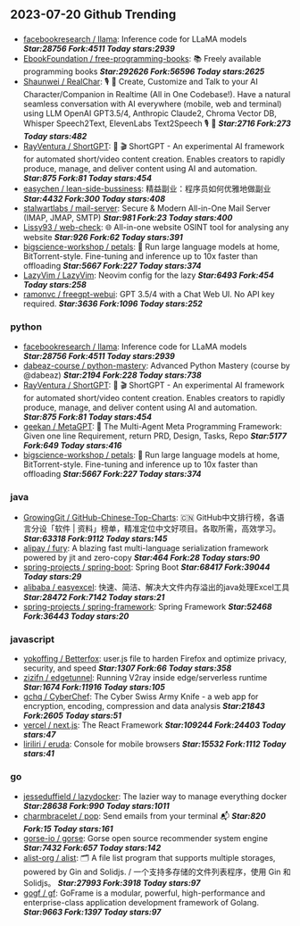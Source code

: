 ## 2023-07-20 Github Trending

### 
* [facebookresearch / llama](https://github.com/facebookresearch/llama): Inference code for LLaMA models ***Star:28756 Fork:4511 Today stars:2939***
* [EbookFoundation / free-programming-books](https://github.com/EbookFoundation/free-programming-books): 📚
Freely available programming books ***Star:292626 Fork:56596 Today stars:2625***
* [Shaunwei / RealChar](https://github.com/Shaunwei/RealChar): 🎙️
🤖
Create, Customize and Talk to your AI Character/Companion in Realtime (All in One Codebase!). Have a natural seamless conversation with AI everywhere (mobile, web and terminal) using LLM OpenAI GPT3.5/4, Anthropic Claude2, Chroma Vector DB, Whisper Speech2Text, ElevenLabs Text2Speech
🎙️
🤖 ***Star:2716 Fork:273 Today stars:482***
* [RayVentura / ShortGPT](https://github.com/RayVentura/ShortGPT): 🚀
🎬
ShortGPT - An experimental AI framework for automated short/video content creation. Enables creators to rapidly produce, manage, and deliver content using AI and automation. ***Star:875 Fork:81 Today stars:454***
* [easychen / lean-side-bussiness](https://github.com/easychen/lean-side-bussiness): 精益副业：程序员如何优雅地做副业 ***Star:4432 Fork:300 Today stars:408***
* [stalwartlabs / mail-server](https://github.com/stalwartlabs/mail-server): Secure & Modern All-in-One Mail Server (IMAP, JMAP, SMTP) ***Star:981 Fork:23 Today stars:400***
* [Lissy93 / web-check](https://github.com/Lissy93/web-check): 🌐
All-in-one website OSINT tool for analysing any website ***Star:926 Fork:62 Today stars:391***
* [bigscience-workshop / petals](https://github.com/bigscience-workshop/petals): 🌸
Run large language models at home, BitTorrent-style. Fine-tuning and inference up to 10x faster than offloading ***Star:5667 Fork:227 Today stars:374***
* [LazyVim / LazyVim](https://github.com/LazyVim/LazyVim): Neovim config for the lazy ***Star:6493 Fork:454 Today stars:258***
* [ramonvc / freegpt-webui](https://github.com/ramonvc/freegpt-webui): GPT 3.5/4 with a Chat Web UI. No API key required. ***Star:3636 Fork:1096 Today stars:252***

### python
* [facebookresearch / llama](https://github.com/facebookresearch/llama): Inference code for LLaMA models ***Star:28756 Fork:4511 Today stars:2939***
* [dabeaz-course / python-mastery](https://github.com/dabeaz-course/python-mastery): Advanced Python Mastery (course by @dabeaz) ***Star:2194 Fork:228 Today stars:738***
* [RayVentura / ShortGPT](https://github.com/RayVentura/ShortGPT): 🚀
🎬
ShortGPT - An experimental AI framework for automated short/video content creation. Enables creators to rapidly produce, manage, and deliver content using AI and automation. ***Star:875 Fork:81 Today stars:454***
* [geekan / MetaGPT](https://github.com/geekan/MetaGPT): 🌟
The Multi-Agent Meta Programming Framework: Given one line Requirement, return PRD, Design, Tasks, Repo ***Star:5177 Fork:649 Today stars:416***
* [bigscience-workshop / petals](https://github.com/bigscience-workshop/petals): 🌸
Run large language models at home, BitTorrent-style. Fine-tuning and inference up to 10x faster than offloading ***Star:5667 Fork:227 Today stars:374***

### java
* [GrowingGit / GitHub-Chinese-Top-Charts](https://github.com/GrowingGit/GitHub-Chinese-Top-Charts): 🇨🇳
GitHub中文排行榜，各语言分设「软件 | 资料」榜单，精准定位中文好项目。各取所需，高效学习。 ***Star:63318 Fork:9112 Today stars:145***
* [alipay / fury](https://github.com/alipay/fury): A blazing fast multi-language serialization framework powered by jit and zero-copy ***Star:464 Fork:28 Today stars:90***
* [spring-projects / spring-boot](https://github.com/spring-projects/spring-boot): Spring Boot ***Star:68417 Fork:39044 Today stars:29***
* [alibaba / easyexcel](https://github.com/alibaba/easyexcel): 快速、简洁、解决大文件内存溢出的java处理Excel工具 ***Star:28472 Fork:7142 Today stars:21***
* [spring-projects / spring-framework](https://github.com/spring-projects/spring-framework): Spring Framework ***Star:52468 Fork:36443 Today stars:20***

### javascript
* [yokoffing / Betterfox](https://github.com/yokoffing/Betterfox): user.js file to harden Firefox and optimize privacy, security, and speed ***Star:1307 Fork:66 Today stars:358***
* [zizifn / edgetunnel](https://github.com/zizifn/edgetunnel): Running V2ray inside edge/serverless runtime ***Star:1674 Fork:11916 Today stars:105***
* [gchq / CyberChef](https://github.com/gchq/CyberChef): The Cyber Swiss Army Knife - a web app for encryption, encoding, compression and data analysis ***Star:21843 Fork:2605 Today stars:51***
* [vercel / next.js](https://github.com/vercel/next.js): The React Framework ***Star:109244 Fork:24403 Today stars:47***
* [liriliri / eruda](https://github.com/liriliri/eruda): Console for mobile browsers ***Star:15532 Fork:1112 Today stars:41***

### go
* [jesseduffield / lazydocker](https://github.com/jesseduffield/lazydocker): The lazier way to manage everything docker ***Star:28638 Fork:990 Today stars:1011***
* [charmbracelet / pop](https://github.com/charmbracelet/pop): Send emails from your terminal
📬 ***Star:820 Fork:15 Today stars:161***
* [gorse-io / gorse](https://github.com/gorse-io/gorse): Gorse open source recommender system engine ***Star:7432 Fork:657 Today stars:142***
* [alist-org / alist](https://github.com/alist-org/alist): 🗂️
A file list program that supports multiple storages, powered by Gin and Solidjs. / 一个支持多存储的文件列表程序，使用 Gin 和 Solidjs。 ***Star:27993 Fork:3918 Today stars:97***
* [gogf / gf](https://github.com/gogf/gf): GoFrame is a modular, powerful, high-performance and enterprise-class application development framework of Golang. ***Star:9663 Fork:1397 Today stars:97***
